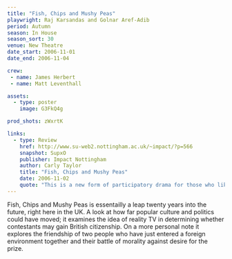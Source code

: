 ```yaml
---
title: "Fish, Chips and Mushy Peas"
playwright: Raj Karsandas and Golnar Aref-Adib
period: Autumn
season: In House
season_sort: 30
venue: New Theatre
date_start: 2006-11-01
date_end: 2006-11-04

crew:
 - name: James Herbert
 - name: Matt Leventhall

assets:
  - type: poster
    image: G3FkQ4g

prod_shots: zWxrtK

links:
  - type: Review
    href: http://www.su-web2.nottingham.ac.uk/~impact/?p=566
    snapshot: SupxO
    publisher: Impact Nottingham
    author: Carly Taylor
    title: "Fish, Chips and Mushy Peas"
    date: 2006-11-02
    quote: "This is a new form of participatory drama for those who like theatre, and for those who don’t like theatre, it is an engaging example of Big Brother at its most terrible."
---
```


Fish, Chips and Mushy Peas is essentailly a leap twenty years into the future, right here in the UK. A look at how far popular culture and politics could have moved; it examines the idea of reality TV in determining whether contestants may gain British citizenship. On a more personal note it explores the friendship of two people who have just entered a foreign environment together and their battle of morality against desire for the prize.
